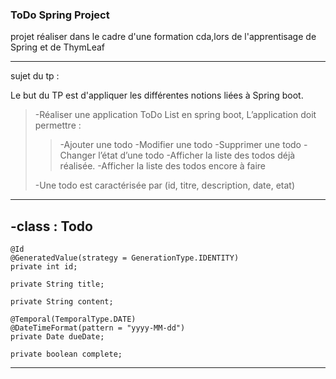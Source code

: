 ### ToDo Spring Project


projet réaliser dans le cadre d'une formation cda,lors de l'apprentisage de Spring et de 
ThymLeaf

---
sujet du tp :

Le but du TP est d'appliquer les différentes notions liées à Spring boot.

>-Réaliser une application ToDo List en spring boot, L’application doit permettre :
>>-Ajouter une todo
>>-Modifier une todo
>>-Supprimer une todo
>>-Changer l’état d’une todo
>>-Afficher la liste des todos déjà réalisée.
>>-Afficher la liste des todos encore à faire
> 
>-Une todo est caractérisée par (id, titre, description, date, etat)
---
-class : Todo
---
    @Id
    @GeneratedValue(strategy = GenerationType.IDENTITY)
    private int id;

    private String title;

    private String content;

    @Temporal(TemporalType.DATE)
    @DateTimeFormat(pattern = "yyyy-MM-dd")
    private Date dueDate;

    private boolean complete;
---